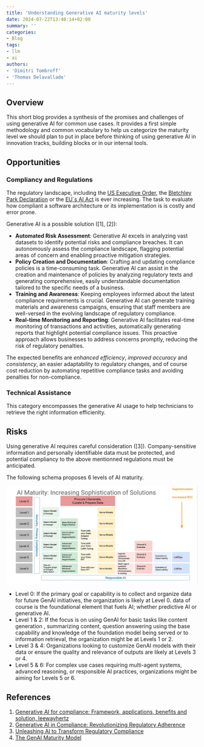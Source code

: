 ```yaml
---
title: 'Understanding Generative AI maturity levels'
date: 2024-07-22T13:48:14+02:00
summary: ''
categories:
- Blog
tags:
- llm
- ai
authors: 
- 'Dimitri Tombroff'
- 'Thomas Delavallade'
---
```


## Overview

This short blog provides a synthesis of the promises and challenges of using generative AI for common use cases.
It provides a first simple methodology and common vocabulary to help us categorize the maturity level we should 
plan to put in place before thinking of using generative AI in innovation tracks, building blocks or in our internal
tools. 

## Opportunities

### Compliancy and Regulations

The regulatory landscape, including the [US Executive Order](https://www.whitehouse.gov/briefing-room/presidential-actions/2023/10/30/executive-order-on-the-safe-secure-and-trustworthy-development-and-use-of-artificial-intelligence/), the [Bletchley Park Declaration](https://www.gov.uk/government/publications/ai-safety-summit-2023-the-bletchley-declaration/the-bletchley-declaration-by-countries-attending-the-ai-safety-summit-1-2-november-2023) or the [EU`s AI Act](https://digital-strategy.ec.europa.eu/en/policies/regulatory-framework-ai) is ever increasing. 
The task to evaluate how compliant a software architecture or its implementation is is costly and error prone. 

Generative AI is a possible  solution ([1], [2]): 

* **Automated Risk Assessment**: Generative AI excels in analyzing vast datasets to identify potential risks and compliance breaches. It can autonomously assess the compliance landscape, flagging potential areas of concern and enabling proactive mitigation strategies.
* **Policy Creation and Documentation**: Crafting and updating compliance policies is a time-consuming task. Generative AI can assist in the creation and maintenance of policies by analyzing regulatory texts and generating comprehensive, easily understandable documentation tailored to the specific needs of a business.
* **Training and Awareness**: Keeping employees informed about the latest compliance requirements is crucial. Generative AI can generate training materials and awareness campaigns, ensuring that staff members are well-versed in the evolving landscape of regulatory compliance.
* **Real-time Monitoring and Reporting**:
Generative AI facilitates real-time monitoring of transactions and activities, automatically generating reports that highlight potential compliance issues. This proactive approach allows businesses to address concerns promptly, reducing the risk of regulatory penalties.

The expected benefits are *enhanced efficiency*, *improved accuracy* and *consistency*, an easier adaptability to regulatory changes, and of course cost reduction by automating repetitive compliance tasks and avoiding penalties for non-compliance.

### Technical Assistance

This category encompasses the generative AI usage to help technicians to retrieve the right information efficienlty. 


## Risks

Using generative AI requires careful consideration ([3]). Company-sensitive information and personally identifiable data must be protected, and potential compliancy to the above mentionned regulations must be  anticipated.

The following schema proposes 6 levels of AI maturity.

![AI maturity levels](AI-maturity-levels.webp)

* Level 0: If the primary goal or capability is to collect and organize data for future GenAI initiatives, the organization is likely at Level 0. data of course is the foundational element that fuels AI; whether predictive AI or generative AI.
* Level 1 & 2: If the focus is on using GenAI for basic tasks like content generation , summarizing content, question answering using the base capability and knowledge of the foundation model being served or to information retrieval, the organization might be at Levels 1 or 2.
* Level 3 & 4: Organizations looking to customize GenAI models with their data or ensure the quality and relevance of outputs are likely at Levels 3 or 4.
* Level 5 & 6: For complex use cases requiring multi-agent systems, advanced reasoning, or responsible AI practices, organizations might be aiming for Levels 5 or 6.

## References

1. [Generative AI for compliance: Framework, applications, benefits and solution, leewayhertz](https://www.leewayhertz.com/generative-ai-for-compliance/)
2. [Generative AI in Compliance: Revolutionizing Regulatory Adherence](https://medium.com/@iamamellstephen/generative-ai-in-compliance-revolutionizing-regulatory-adherence-c07801c64187)
3. [Unleashing AI to Transform Regulatory Compliance](https://www.kaizenreporting.com/adopting-ai-regulatory-compliance/)
4. [The GenAI Maturity Model](https://medium.com/@dr-arsanjani/the-genai-maturity-model-a1a42f6f390b)